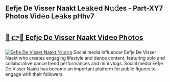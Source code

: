 ## Eefje De Visser Naakt Le𝚊k𝚎d N𝚞𝚍es - Part-XY7 Photos Vid𝚎o Le𝚊ks pHhv7

# <h2><a href="http://fb5gbbu.evod.top/?m=Eefje+De+Visser+Naakt">🔗 👉🔴 Eefje De Visser Naakt Vid𝚎o Ph𝚘t𝚘s</a></h2>

[![Eefje De Visser Naakt N𝚞d𝚎s](https://i.imgur.com/8V9OHl7.gif)](http://fb5gbbu.evod.top/?m=Eefje+De+Visser+Naakt)
Social media influencer Eefje De Visser Naakt who creates engaging lifestyle and dance content, featuring solo and collaborative dance trend performances and mini vlogs. Social media Eefje De Visser Naakt has become an important platform for public figures to engage with their followers. 
